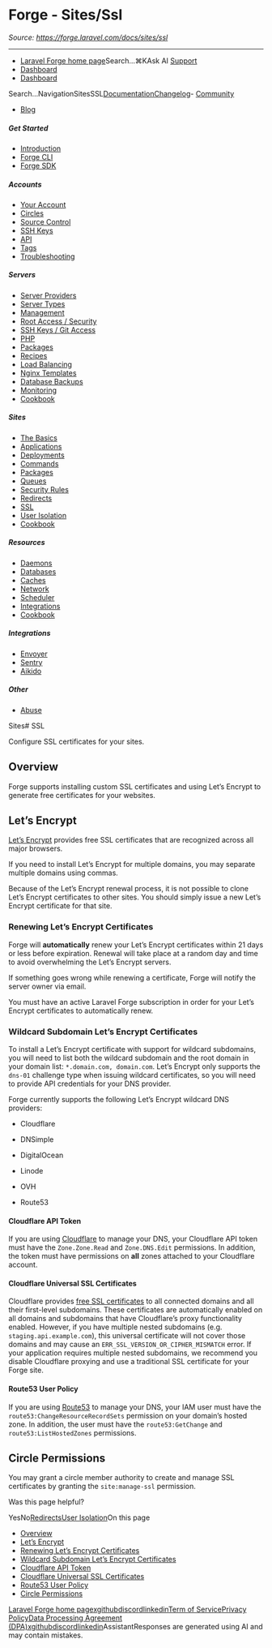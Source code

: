 # Forge - Sites/Ssl

*Source: https://forge.laravel.com/docs/sites/ssl*

---

- [Laravel Forge home page](https://forge.laravel.com)Search...⌘KAsk AI
[Support](/cdn-cgi/l/email-protection#771118051012371b16051601121b5914181a)
- [Dashboard](https://forge.laravel.com)
- [Dashboard](https://forge.laravel.com)

Search...NavigationSitesSSL[Documentation](/docs/introduction)[Changelog](/docs/changelog/changelog)- [Community](https://discord.com/invite/laravel)
- [Blog](https://blog.laravel.com/forge)
##### Get Started

- [Introduction](/docs/introduction)
- [Forge CLI](/docs/cli)
- [Forge SDK](/docs/sdk)

##### Accounts

- [Your Account](/docs/accounts/your-account)
- [Circles](/docs/accounts/circles)
- [Source Control](/docs/accounts/source-control)
- [SSH Keys](/docs/accounts/ssh)
- [API](/docs/accounts/api)
- [Tags](/docs/accounts/tags)
- [Troubleshooting](/docs/accounts/cookbook)

##### Servers

- [Server Providers](/docs/servers/providers)
- [Server Types](/docs/servers/types)
- [Management](/docs/servers/management)
- [Root Access / Security](/docs/servers/provisioning-process)
- [SSH Keys / Git Access](/docs/servers/ssh)
- [PHP](/docs/servers/php)
- [Packages](/docs/servers/packages)
- [Recipes](/docs/servers/recipes)
- [Load Balancing](/docs/servers/load-balancing)
- [Nginx Templates](/docs/servers/nginx-templates)
- [Database Backups](/docs/servers/backups)
- [Monitoring](/docs/servers/monitoring)
- [Cookbook](/docs/servers/cookbook)

##### Sites

- [The Basics](/docs/sites/the-basics)
- [Applications](/docs/sites/applications)
- [Deployments](/docs/sites/deployments)
- [Commands](/docs/sites/commands)
- [Packages](/docs/sites/packages)
- [Queues](/docs/sites/queues)
- [Security Rules](/docs/sites/security-rules)
- [Redirects](/docs/sites/redirects)
- [SSL](/docs/sites/ssl)
- [User Isolation](/docs/sites/user-isolation)
- [Cookbook](/docs/sites/cookbook)

##### Resources

- [Daemons](/docs/resources/daemons)
- [Databases](/docs/resources/databases)
- [Caches](/docs/resources/caches)
- [Network](/docs/resources/network)
- [Scheduler](/docs/resources/scheduler)
- [Integrations](/docs/resources/integrations)
- [Cookbook](/docs/resources/cookbook)

##### Integrations

- [Envoyer](/docs/integrations/envoyer)
- [Sentry](/docs/integrations/sentry)
- [Aikido](/docs/integrations/aikido)

##### Other

- [Abuse](/docs/abuse)

Sites# SSL

Configure SSL certificates for your sites.

## [​](#overview)Overview

Forge supports installing custom SSL certificates and using Let’s Encrypt to generate free certificates for your websites.

## [​](#let%E2%80%99s-encrypt)Let’s Encrypt

[Let’s Encrypt](https://letsencrypt.org) provides free SSL certificates that are recognized across all major browsers.

If you need to install Let’s Encrypt for multiple domains, you may separate multiple domains using commas.

Because of the Let’s Encrypt renewal process, it is not possible to clone Let’s Encrypt certificates to other sites. You should simply issue a new Let’s Encrypt certificate for that site.

### [​](#renewing-let%E2%80%99s-encrypt-certificates)Renewing Let’s Encrypt Certificates

Forge will **automatically** renew your Let’s Encrypt certificates within 21 days or less before expiration. Renewal will take place at a random day and time to avoid overwhelming the Let’s Encrypt servers.

If something goes wrong while renewing a certificate, Forge will notify the server owner via email.

You must have an active Laravel Forge subscription in order for your Let’s Encrypt certificates to automatically renew.

### [​](#wildcard-subdomain-let%E2%80%99s-encrypt-certificates)Wildcard Subdomain Let’s Encrypt Certificates

To install a Let’s Encrypt certificate with support for wildcard subdomains, you will need to list both the wildcard subdomain and the root domain in your domain list: `*.domain.com, domain.com`. Let’s Encrypt only supports the `dns-01` challenge type when issuing wildcard certificates, so you will need to provide API credentials for your DNS provider.

Forge currently supports the following Let’s Encrypt wildcard DNS providers:

- Cloudflare

- DNSimple

- DigitalOcean

- Linode

- OVH

- Route53

#### [​](#cloudflare-api-token)Cloudflare API Token

If you are using [Cloudflare](https://cloudflare.com) to manage your DNS, your Cloudflare API token must have the `Zone.Zone.Read` and `Zone.DNS.Edit` permissions. In addition, the token must have permissions on **all** zones attached to your Cloudflare account.

#### [​](#cloudflare-universal-ssl-certificates)Cloudflare Universal SSL Certificates

Cloudflare provides [free SSL certificates](https://developers.cloudflare.com/ssl/edge-certificates/universal-ssl/enable-universal-ssl/) to all connected domains and all their first-level subdomains. These certificates are automatically enabled on all domains and subdomains that have Cloudflare’s proxy functionality enabled. However, if you have multiple nested subdomains (e.g. `staging.api.example.com`), this universal certificate will not cover those domains and may cause an `ERR_SSL_VERSION_OR_CIPHER_MISMATCH` error. If your application requires multiple nested subdomains, we recommend you disable Cloudflare proxying and use a traditional SSL certificate for your Forge site.

#### [​](#route53-user-policy)Route53 User Policy

If you are using [Route53](https://docs.aws.amazon.com/Route53/latest/APIReference/Welcome) to manage your DNS, your IAM user must have the `route53:ChangeResourceRecordSets` permission on your domain’s hosted zone. In addition, the user must have the `route53:GetChange` and `route53:ListHostedZones` permissions.

## [​](#circle-permissions)Circle Permissions

You may grant a circle member authority to create and manage SSL certificates by granting the `site:manage-ssl` permission.

Was this page helpful?

YesNo[Redirects](/docs/sites/redirects)[User Isolation](/docs/sites/user-isolation)On this page
- [Overview](#overview)
- [Let’s Encrypt](#let%E2%80%99s-encrypt)
- [Renewing Let’s Encrypt Certificates](#renewing-let%E2%80%99s-encrypt-certificates)
- [Wildcard Subdomain Let’s Encrypt Certificates](#wildcard-subdomain-let%E2%80%99s-encrypt-certificates)
- [Cloudflare API Token](#cloudflare-api-token)
- [Cloudflare Universal SSL Certificates](#cloudflare-universal-ssl-certificates)
- [Route53 User Policy](#route53-user-policy)
- [Circle Permissions](#circle-permissions)

[Laravel Forge home page](https://forge.laravel.com)[x](https://x.com/laravelphp)[github](https://github.com/laravel)[discord](https://discord.com/invite/laravel)[linkedin](https://linkedin.com/company/laravel)[Term of Service](https://forge.laravel.com/terms-of-service)[Privacy Policy](https://forge.laravel.com/privacy-policy)[Data Processing Agreement (DPA)](https://forge.laravel.com/data-processing-agreement)[x](https://x.com/laravelphp)[github](https://github.com/laravel)[discord](https://discord.com/invite/laravel)[linkedin](https://linkedin.com/company/laravel)AssistantResponses are generated using AI and may contain mistakes.